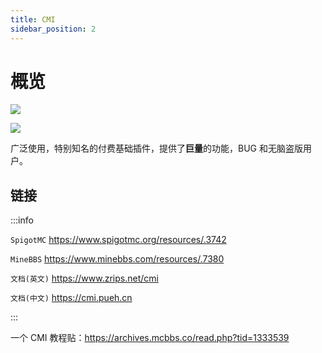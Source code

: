 ```yaml
---
title: CMI
sidebar_position: 2
---
```


# 概览

![](_images/1.jpg)

![](_images/2.png)

广泛使用，特别知名的付费基础插件，提供了**巨量**的功能，BUG 和无脑盗版用户。

## 链接

:::info

`SpigotMC` https://www.spigotmc.org/resources/.3742

`MineBBS` https://www.minebbs.com/resources/.7380

`文档(英文)` https://www.zrips.net/cmi

`文档(中文)` https://cmi.pueh.cn

:::

一个 CMI 教程贴：https://archives.mcbbs.co/read.php?tid=1333539
